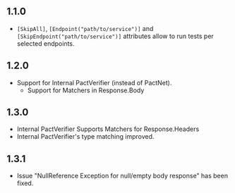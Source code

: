


1.1.0
-----

* ```[SkipAll]```, ```[Endpoint("path/to/service")]``` and ```[SkipEndpoint("path/to/service")]``` attributes allow to 
 run tests per selected endpoints.


1.2.0
-----

* Support for Internal PactVerifier (instead of PactNet).
    *   Support for Matchers in Response.Body
    
    
1.3.0
-----

* Internal PactVerifier Supports Matchers for Response.Headers
* Internal PactVerifier's type matching improved.

1.3.1
-----

   * Issue "NullReference Exception for null/empty body response" has been fixed.